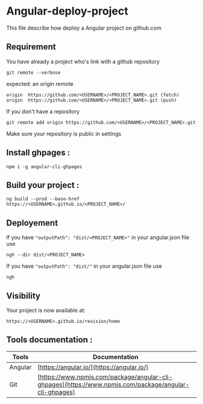 # Angular-deploy-project
This file describe how deploy a Angular project on github.com

## Requirement

You have already a project who's link with a github repository 

`git remote --verbose`

expected: an origin remote

`origin  https://github.com/<USERNAME>/<PROJECT_NAME>.git (fetch)`
`origin  https://github.com/<USERNAME>/<PROJECT_NAME>.git (push)`

If you don't have a repository

`git remote add origin https://github.com/<USERNAME>/<PROJECT_NAME>.git`

Make sure your repository is public in settings

## Install ghpages :

`npm i -g angular-cli-ghpages`

## Build your project :

`ng build --prod --base-href https://<USERNAME>.github.io/<PROJECT_NAME>/`

## Deployement
If you have `"outputPath": "dist/<PROJECT_NAME>"` in your angular.json file use 

`ngh --dir dist/<PROJECT_NAME>`

If you have `"outputPath": "dist/"` in your angular.json file use 

`ngh`

## Visibility

Your project is now available at:

`https://<USERNAME>.github.io/revision/home`

## Tools documentation :

|Tools  | Documentation| 
|--|--|
| Angular  | [https://angular.io/](https://angular.io/) |
| Git  | [https://www.npmjs.com/package/angular-cli-ghpages](https://www.npmjs.com/package/angular-cli-ghpages) |

